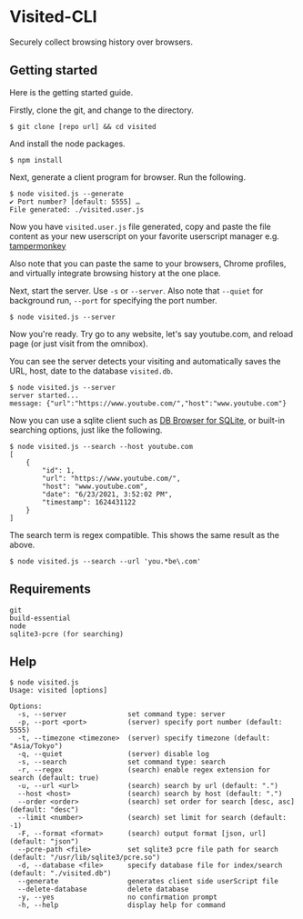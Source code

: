 
# Visited-CLI

<!-- Securely collect browsing history over browsers with search capability and extras -->
Securely collect browsing history over browsers.

## Getting started  

Here is the getting started guide. 

Firstly, clone the git, and change to the directory.

```
$ git clone [repo url] && cd visited 
```

And install the node packages.

```
$ npm install 
```

Next, generate a client program for browser. Run the following.

```
$ node visited.js --generate
✔ Port number? [default: 5555] …
File generated: ./visited.user.js
```

Now you have `visited.user.js` file generated, copy and paste the file content as your new userscript on your favorite userscript manager e.g. [tampermonkey](https://chrome.google.com/webstore/detail/tampermonkey/dhdgffkkebhmkfjojejmpbldmpobfkfo?hl=en)

Also note that you can paste the same to your browsers, Chrome profiles, and virtually integrate browsing history at the one place. 

Next, start the server. Use `-s` or `--server`. Also note that `--quiet` for background run, `--port` for specifying the port number. 

```
$ node visited.js --server
```

Now you're ready. Try go to any website, let's say youtube.com, and reload page (or just visit from the omnibox). 

You can see the server detects your visiting and automatically saves the URL, host, date to the database `visited.db`.

```
$ node visited.js --server
server started...
message: {"url":"https://www.youtube.com/","host":"www.youtube.com"}
```

Now you can use a sqlite client such as [DB Browser for SQLite](https://sqlitebrowser.org/dl/), or built-in searching options, just like the following. 

```
$ node visited.js --search --host youtube.com
[
    {
        "id": 1,
        "url": "https://www.youtube.com/",
        "host": "www.youtube.com",
        "date": "6/23/2021, 3:52:02 PM",
        "timestamp": 1624431122
    }
]
```

The search term is regex compatible. This shows the same result as the above. 

```
$ node visited.js --search --url 'you.*be\.com'
```

## Requirements

```
git
build-essential
node
sqlite3-pcre (for searching)
```

## Help 

```
$ node visited.js
Usage: visited [options]

Options:
  -s, --server               set command type: server
  -p, --port <port>          (server) specify port number (default: 5555)
  -t, --timezone <timezone>  (server) specify timezone (default: "Asia/Tokyo")
  -q, --quiet                (server) disable log
  -s, --search               set command type: search
  -r, --regex                (search) enable regex extension for search (default: true)
  -u, --url <url>            (search) search by url (default: ".")
  --host <host>              (search) search by host (default: ".")
  --order <order>            (search) set order for search [desc, asc] (default: "desc")
  --limit <number>           (search) set limit for search (default: -1)
  -F, --format <format>      (search) output format [json, url] (default: "json")
  --pcre-path <file>         set sqlite3 pcre file path for search (default: "/usr/lib/sqlite3/pcre.so")
  -d, --database <file>      specify database file for index/search (default: "./visited.db")
  --generate                 generates client side userScript file
  --delete-database          delete database
  -y, --yes                  no confirmation prompt
  -h, --help                 display help for command
```